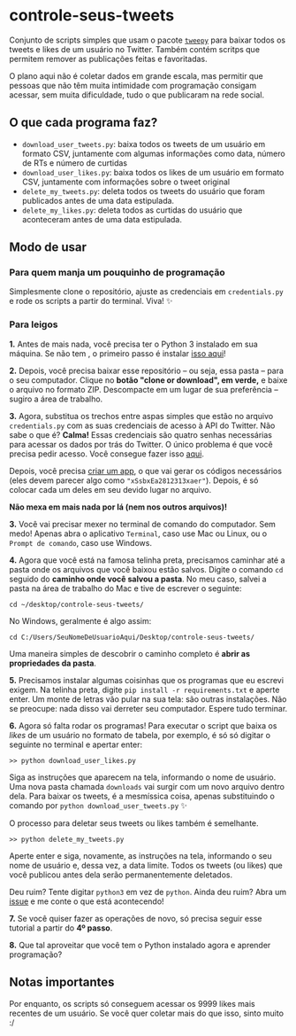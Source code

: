 # controle-seus-tweets

Conjunto de scripts simples que usam o pacote [`tweepy`](https://github.com/tweepy/tweepy) para baixar todos os tweets e likes de um usuário no Twitter. Também contém scritps que permitem remover as publicações feitas e favoritadas.

O plano aqui não é coletar dados em grande escala, mas permitir que pessoas que não têm muita intimidade com programação consigam acessar, sem muita dificuldade, tudo o que publicaram na rede social.

## O que cada programa faz?

- `download_user_tweets.py`: baixa todos os tweets de um usuário em formato CSV, juntamente com algumas informações como data, número de RTs e número de curtidas
- `download_user_likes.py`: baixa todos os likes de um usuário em formato CSV, juntamente com informações sobre o tweet original
- `delete_my_tweets.py`: deleta todos os tweets do usuário que foram publicados antes de uma data estipulada.
- `delete_my_likes.py`: deleta todos as curtidas do usuário que aconteceram antes de uma data estipulada.

## Modo de usar

### Para quem manja um pouquinho de programação

Simplesmente clone o repositório, ajuste as credenciais em `credentials.py` e rode os scripts a partir do terminal. Viva! ✨

### Para leigos

**1.** Antes de mais nada, você precisa ter o Python 3 instalado em sua máquina. Se não tem , o primeiro passo é instalar [isso aqui](https://www.python.org/downloads/)! 

**2.** Depois, você precisa baixar esse repositório – ou seja, essa pasta – para o seu computador. Clique no **botão "clone or download", em verde,** e baixe o arquivo no formato ZIP. Descompacte em um lugar de sua preferência – sugiro a área de trabalho.

**3.** Agora, substitua os trechos entre aspas simples que estão no arquivo `credentials.py` com as suas credenciais de acesso à API do Twitter. Não sabe o que é? **Calma!** Essas credenciais são quatro senhas necessárias para acessar os dados por trás do Twitter. O único problema é que você precisa pedir acesso. Você consegue fazer isso [aqui](https://developer.twitter.com/en/application/use-case).

  Depois, você precisa [criar um app](https://developer.twitter.com/en/apps/), o que vai gerar os códigos necessários (eles devem parecer algo como `"xSsbxEa2812313xaer"`). Depois, é só colocar cada um deles em seu devido lugar no arquivo. 

  **Não mexa em mais nada por lá (nem nos outros arquivos)!** 

**3.** Você vai precisar mexer no terminal de comando do computador. Sem medo! Apenas abra o aplicativo `Terminal`, caso use Mac ou Linux, ou o `Prompt de comando`, caso use Windows. 

**4.** Agora que você está na famosa telinha preta, precisamos caminhar até a pasta onde os arquivos que você baixou estão salvos. Digite o comando `cd` seguido do **caminho onde você salvou a pasta**. No meu caso, salvei a pasta na área de trabalho do Mac e tive de escrever o seguinte:

  ```
  cd ~/desktop/controle-seus-tweets/
  ```

  No Windows, geralmente é algo assim:

  ```
  cd C:/Users/SeuNomeDeUsuarioAqui/Desktop/controle-seus-tweets/
  ```

  Uma maneira simples de descobrir o caminho completo é **abrir as propriedades da pasta**.

**5.** Precisamos instalar algumas coisinhas que os programas que eu escrevi exigem. Na telinha preta, digite `pip install -r requirements.txt` e aperte enter. Um monte de letras vão pular na sua tela: são outras instalações. Não se preocupe: nada disso vai derreter seu computador. Espere tudo terminar.

**6.** Agora só falta rodar os programas! Para executar o script que baixa os *likes* de um usuário no formato de tabela, por exemplo, é só só digitar o seguinte no terminal e apertar enter:

  ```
  >> python download_user_likes.py
  ```

  Siga as instruções que aparecem na tela, informando o nome de usuário. Uma nova pasta chamada `downloads` vai surgir com um novo arquivo dentro dela. Para baixar os tweets, é a mesmíssica coisa, apenas substituindo o comando por `python download_user_tweets.py` ✨

  O processo para deletar seus tweets ou likes também é semelhante.

  ```
  >> python delete_my_tweets.py
  ```

  Aperte enter e siga, novamente, as instruções na tela, informando o seu nome de usuário e, dessa vez, a data limite. Todos os tweets (ou likes) que você publicou antes dela serão permanentemente deletados.

  Deu ruim? Tente digitar `python3` em vez de `python`. Ainda deu ruim? Abra um [issue](https://github.com/RodrigoMenegat/controle-seus-tweets/issues) e me conte o que está acontecendo!

**7.** Se você quiser fazer as operações de novo, só precisa seguir esse tutorial a partir do **4º passo**. 

**8.** Que tal aproveitar que você tem o Python instalado agora e aprender programação?


## Notas importantes
Por enquanto, os scripts só conseguem acessar os 9999 likes mais recentes de um usuário. Se você quer coletar mais do que isso, sinto muito :/